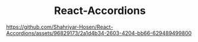 <h1 align="center">React-Accordions</h1>

https://github.com/Shahriyar-Hosen/React-Accordions/assets/96829173/2a1d4b34-2603-4204-bb66-629489499800
